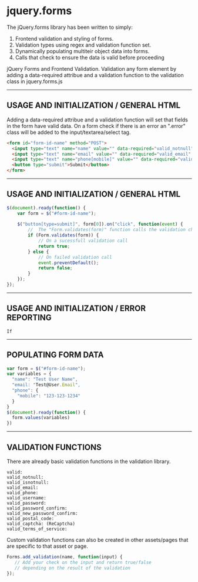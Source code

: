 jquery.forms
============

The jQuery.forms library has been written to simply:
1) Frontend validation and styling of forms.
2) Validation types using regex and validation function set.
3) Dynamically populating multiteir object data into forms.
4) Calls that check to ensure the data is valid before proceeding

jQuery Forms and Frontend Validation.  Validation any form element by adding a data-required attribue and a validation function to the validation class in jquery.forms.js


----------------------------------------------------
USAGE AND INITIALIZATION / GENERAL HTML
----------------------------------------------------
Adding a data-required attribue and a validation function will set that fields in the form have valid data.  On a form check if there is an error an ".error" class will be added to the input/textarea/select tag.

```html
<form id="form-id-name" method="POST">
  <input type="text" name="name" value="" data-required="valid_notnull" />
  <input type="text" name="email" value="" data-required="valid_email" />
  <input type="text" name="phone[mobile]" value="" data-required="valid_phone" />
  <button type="submit">Submit</button>
</form>
```


----------------------------------------------------
USAGE AND INITIALIZATION / GENERAL HTML
----------------------------------------------------
```javascript
$(document).ready(function() {
    var form = $("#form-id-name");
    
    $("button[type=submit]", form[0]).on("click", function(event) {
        //  The "Form.validates(form)" function calls the validation check
        if (Form.validates(form)) {
            // On a sucessfull validation call
            return true;
        } else {
            // On failed validation call
            event.preventDefault();
            return false;
        }
    });
});
```

----------------------------------------------------
USAGE AND INITIALIZATION / ERROR REPORTING
----------------------------------------------------
```
If 
```


----------------------------------------------------
POPULATING FORM DATA
----------------------------------------------------

```javascript
var form = $("#form-id-name");
var variables = {
  "name": "Test User Name",
  "email: "Test@User.Email",
  "phone": {
    "mobile": "123-123-1234"
  }
}
$(document).ready(function() {
  form.values(variables)
})

```


----------------------------------------------------
VALIDATION FUNCTIONS
----------------------------------------------------
There are already basic validation functions in the validation library.  

```text
valid: 
valid_notnull: 
valid_isnotnull:
valid_email:
valid_phone:
valid_username:
valid_password:
valid_password_confirm: 
valid_new_password_confirm: 
valid_postal_code: 
valid_captcha: (ReCaptcha)
valid_terms_of_service: 
```

Custom validation functions can also be created in other assets/pages that are specific to that asset or page.

```javascript
Forms.add_validation(name, function(input) {
   // Add your check on the input and return true/false 
   // depending on the result of the validation
});
```

